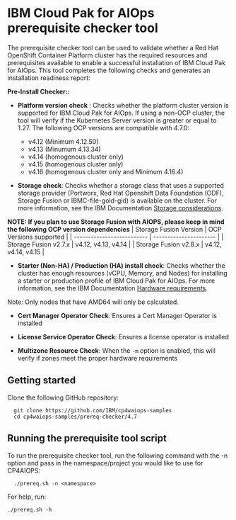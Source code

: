 # IBM Cloud Pak for AIOps prerequisite checker tool

The prerequisite checker tool can be used to validate whether a Red Hat OpenShift Container Platform cluster has the required resources and prerequisites available to enable a successful installation of IBM Cloud Pak for AIOps. This tool completes the following checks and generates an installation readiness report:

**Pre-Install Checker::**

- **Platform version check** : Checks whether the platform cluster version is supported for IBM Cloud Pak for AIOps. If using a non-OCP cluster, the tool will verify if the Kubernetes Server version is greater or equal to 1.27. The following OCP versions are compatible with 4.7.0:
  - v4.12 (Minimum 4.12.50)
  - v4.13 (Minumum 4.13.34)
  - v4.14 (homogenous cluster only)
  - v4.15 (homogenous cluster only)
  - v4.16 (homogenous cluster only and Minimum 4.16.4)


- **Storage check**: Checks whether a storage class that uses a supported storage provider (Portworx, Red Hat Openshift Data Foundation (ODF), Storage Fusion or IBMC-file-gold-gid) is available on the cluster. For more information, see the IBM Documentation [Storage considerations](https://ibm.biz/storage_consideration_470).

**NOTE: If you plan to use Storage Fusion with AIOPS, please keep in mind the following OCP version dependencies**
| Storage Fusion Version     | OCP Versions supported |
| -------------------------- | ---------------------- |
| Storage Fusion v2.7.x        | v4.12, v4.13, v4.14              |
| Storage Fusion v2.8.x        | v4.12, v4.14, v4.15              |



- **Starter (Non-HA) / Production (HA) install check**: Checks whether the cluster has enough resources (vCPU, Memory, and Nodes) for installing a starter or production profile of IBM Cloud Pak for AIOps. For more information, see the IBM Documentation [Hardware requirements](https://ibm.biz/aiops_hardware_470).

Note: Only nodes that have AMD64 will only be calculated.

- **Cert Manager Operator Check**: Ensures a Cert Manager Operator is installed

- **License Service Operator Check**: Ensures a license operator is installed

- **Multizone Resource Check**: When the `-m` option is enabled, this will verify if zones meet the proper hardware requirements

## Getting started

Clone the following GitHub repository:

```
  git clone https://github.com/IBM/cp4waiops-samples
  cd cp4waiops-samples/prereq-checker/4.7
```

## Running the prerequisite tool script

To run the prerequisite checker tool, run the following command with the -n option and pass in the namespace/project you would like to use for CP4AIOPS:
```
  ./prereq.sh -n <namespace>
```

For help, run:
```
./prereq.sh -h
```
